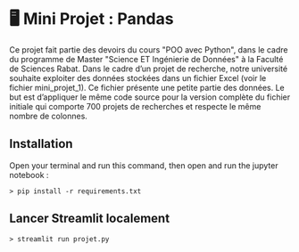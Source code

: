 # 🖥️ Mini Projet : Pandas

Ce projet fait partie des devoirs du cours "POO avec Python", dans le cadre du programme de Master "Science ET Ingénierie de Données" à la Faculté de Sciences Rabat. Dans le cadre d’un projet de recherche, notre université souhaite exploiter des données stockées dans un fichier Excel (voir le fichier mini_projet_1). Ce fichier présente une petite partie des données. Le but est d’appliquer le même code source pour la version complète du fichier initiale qui comporte 700 projets de recherches et respecte le même nombre de colonnes.

## Installation

Open your terminal and run this command, then open and run the jupyter notebook :

```
> pip install -r requirements.txt
```

## Lancer Streamlit localement

```
> streamlit run projet.py
```


